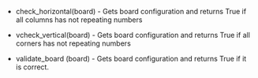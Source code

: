 - check_horizontal(board) - Gets board configuration and returns True if all columns has not repeating numbers

- vcheck_vertical(board) - Gets board configuration and returns True if all corners has not repeating numbers

- validate_board (board) - Gets board configuration and returns True if it is correct.
